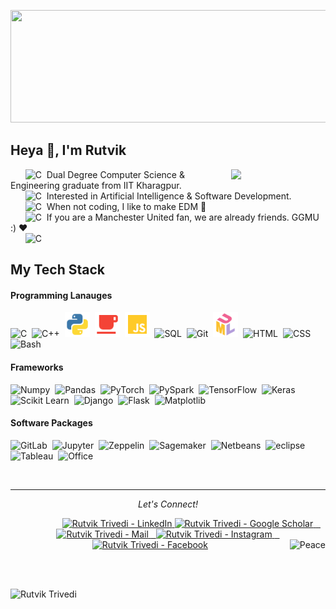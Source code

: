 <p align="center"><img src="https://github.com/rutvik29/portfolio/blob/main/header.png" width="1380px" height="180px"></p>

<h2 align="left">Heya 👋, I'm Rutvik</h2>
<!--Intro Section-->
<img src="https://github.com/rutvik29/portfolio/blob/main/intro.gif" width="30%" align="right">

&nbsp;&nbsp;&nbsp;&nbsp;&nbsp;&nbsp;<img src="https://github.com/rutvik29/portfolio/blob/main/icons/cs.svg" alt="C" width="20" height="20" />&nbsp;&nbsp;Dual Degree Computer Science & Engineering graduate from IIT Kharagpur.<br>
&nbsp;&nbsp;&nbsp;&nbsp;&nbsp;&nbsp;<img src="https://github.com/rutvik29/portfolio/blob/main/icons/ai.svg" alt="C" width="20" height="20" />&nbsp;&nbsp;Interested in Artificial Intelligence & Software Development.<br>
&nbsp;&nbsp;&nbsp;&nbsp;&nbsp;&nbsp;<img src="https://github.com/rutvik29/portfolio/blob/main/icons/dj.svg" alt="C" width="20" height="20" />&nbsp;&nbsp;When not coding, I like to make EDM :metal:<br>
&nbsp;&nbsp;&nbsp;&nbsp;&nbsp;&nbsp;<img src="https://github.com/rutvik29/portfolio/blob/main/icons/manu.svg" alt="C" width="20" height="20" />&nbsp;&nbsp;If you are a Manchester United fan, we are already friends. GGMU :) :heart: <br>
&nbsp;&nbsp;&nbsp;&nbsp;&nbsp;&nbsp;<img src="https://github.com/rutvik29/portfolio/blob/main/icons/cv.svg" alt="C" width="20" height="20" />&nbsp;&nbsp;

<!--Skills Section-->
## My Tech Stack
<p align="left">
	<h4> Programming Lanauges</h4><p>
	<img src="https://github.com/rutvik29/portfolio/blob/main/icons/c.svg" alt="C" width="40" height="40" />&nbsp;
	<img src="https://github.com/rutvik29/portfolio/blob/main/icons/cpp.svg" alt="C++" width="40" height="40" />&nbsp;
	<img src="https://github.com/PKief/vscode-material-icon-theme/blob/main/icons/python.svg" alt="python" width="40" height="40" />&nbsp;
	<img src="https://github.com/PKief/vscode-material-icon-theme/blob/main/icons/java.svg" alt="java" width="40" height="40" />&nbsp;
	<img src="https://github.com/PKief/vscode-material-icon-theme/blob/main/icons/javascript.svg" alt="javascript" width="40" height="40" />&nbsp;
	<img src="https://github.com/rutvik29/portfolio/blob/main/icons/mysql.svg" alt="SQL" width="40" height="40" />&nbsp;
	<img src="https://github.com/rutvik29/portfolio/blob/main/icons/git.svg" alt="Git" width="40" height="40" />&nbsp;
	<img src="https://github.com/PKief/vscode-material-icon-theme/blob/main/icons/uml.svg" alt="UML" width="40" height="40" />&nbsp;
	<img src="https://github.com/rutvik29/portfolio/blob/main/icons/html.svg" alt="HTML" width="40" height="40" />&nbsp;
	<img src="https://github.com/rutvik29/portfolio/blob/main/icons/css.svg" alt="CSS" width="40" height="40" />&nbsp;
	<img src="https://github.com/rutvik29/portfolio/blob/main/icons/bash1.svg" alt="Bash" width="40" height="40" />&nbsp;</p>
	<h4> Frameworks</h4><p>
	<img src="https://github.com/rutvik29/portfolio/blob/main/icons/numpy.svg" alt="Numpy" width="40" height="40" />&nbsp;
	<img src="https://github.com/rutvik29/portfolio/blob/main/icons/pandas.svg" alt="Pandas" width="40" height="40" />&nbsp;	
	<img src="https://github.com/rutvik29/portfolio/blob/main/icons/pytorch.png" alt="PyTorch" width="110" height="35" />&nbsp;
	<img src="https://github.com/rutvik29/portfolio/blob/main/icons/pyspark.png" alt="PySpark" width="110" height="50" />&nbsp;
	<img src="https://github.com/rutvik29/portfolio/blob/main/icons/tensorflow-tf.svg" alt="TensorFlow" width="40" height="40" />&nbsp;
	<img src="https://github.com/rutvik29/portfolio/blob/main/icons/keras.svg" alt="Keras" width="40" height="40" />&nbsp;
	<img src="https://github.com/rutvik29/portfolio/blob/main/icons/scikit-learn.svg" alt="Scikit Learn" width="60" height="40" />&nbsp;
	<img src="https://github.com/rutvik29/portfolio/blob/main/icons/django.svg" alt="Django" width="40" height="40" />&nbsp;
	<img src="https://github.com/rutvik29/portfolio/blob/main/icons/flask.svg" alt="Flask" width="40" height="40" />&nbsp;
	<img src="https://github.com/rutvik29/portfolio/blob/main/icons/matplotlib.svg" alt="Matplotlib" width="60" height="40" />&nbsp;</p>
	<h4>Software Packages</h4><p>
	<img src="https://github.com/rutvik29/portfolio/blob/main/icons/gitlab.svg" alt="GitLab" width="40" height="40" />&nbsp;
	<img src="https://github.com/rutvik29/portfolio/blob/main/icons/jupyter.png" alt="Jupyter" width="40" height="40" />&nbsp;
	<img src="https://github.com/rutvik29/portfolio/blob/main/icons/zeppelin.png" alt="Zeppelin" width="40" height="40" />&nbsp;
	<img src="https://github.com/rutvik29/portfolio/blob/main/icons/sagemaker.png" alt="Sagemaker" width="40" height="40" />&nbsp;
	<img src="https://github.com/rutvik29/portfolio/blob/main/icons/netbeans.svg" alt="Netbeans" width="50" height="50" />&nbsp;
	<img src="https://github.com/rutvik29/portfolio/blob/main/icons/eclipse.svg" alt="eclipse" width="40" height="40" />&nbsp;
	<img src="https://github.com/rutvik29/portfolio/blob/main/icons/tableau.svg" alt="Tableau" width="40" height="40" />&nbsp;
	<img src="https://github.com/rutvik29/portfolio/blob/main/icons/office.svg" alt="Office" width="40" height="40" />&nbsp;</p>
</p><br>
<!--Connect Section-->
<hr>
<p align="center">
<i>Let's Connect!</i><br>
<p align="center">
	&nbsp;&nbsp;&nbsp;&nbsp;&nbsp;&nbsp;&nbsp;&nbsp;&nbsp;&nbsp;&nbsp;&nbsp;&nbsp;&nbsp;&nbsp;&nbsp;&nbsp;&nbsp;
	<a href="https://www.linkedin.com/in/rutviktrivedi29">
		<img alt="Rutvik Trivedi - LinkedIn" width="42px" src="https://github.com/rutvik29/portfolio/blob/main/icons/linkedin.svg"/>
	</a>
	<a href="https://scholar.google.com/citations?user=F51Ct9oAAAAJ&hl=en&oi=ao">
		<img alt="Rutvik Trivedi - Google Scholar" width="42px" src="https://github.com/rutvik29/portfolio/blob/main/icons/google_scholar.svg"/>
	</a>
	<a href="mailto:rutviktrivedi123@gmail.com">
		&nbsp;&nbsp;<img alt="Rutvik Trivedi - Mail" width="42px" src="https://github.com/rutvik29/portfolio/blob/main/icons/email.svg"/>
	</a>
	<a href="https://instagram.com/rutviktrivedi29">
		&nbsp;&nbsp;<img alt="Rutvik Trivedi - Instagram" width="42px" src="https://github.com/rutvik29/portfolio/blob/main/icons/ig.svg"/>
	</a>
	<a href="https://facebook.com/rutvik29">
		&nbsp;&nbsp;<img alt="Rutvik Trivedi - Facebook" width="42px" src="https://github.com/rutvik29/portfolio/blob/main/icons/fb.svg"/>
	</a>
<img align="right" src="https://res.cloudinary.com/murshidazher/image/upload/w_auto,dpr_1.0,c_scale,f_webp,fl_awebp.progressive.progressive:semi,f_webp,fl_awebp,q_100/readme-peace.png" height="140" title="Peace" />
</p><br><br>

<!-- Profile Views -->

<p align="left"><img src="https://komarev.com/ghpvc/?username=rutvik29&label=Profile%20views&color=0e75b6&style=flat" alt="Rutvik Trivedi" height=21px/></p>


